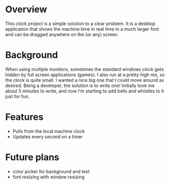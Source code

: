 # Overview
This clock project is a simple solution to a clear problem.  It is a desktop application that shows the machine time in real time in a much larger font and can be dragged anywhere on the (or any) screen.

# Background
When using multiple monitors, sometimes the standard windows clock gets hidden by full screen applications (games).  I also run at a pretty high res, so the clock is quite small.  I wanted a nice big one that I could move around as desired.  Being a developer, the solution is to write one!  Initially took me about 5 minutes to write, and now I'm starting to add bells and whistles to it just for fun.

# Features
* Pulls from the local machine clock
* Updates every second on a timer

# Future plans
* color picker for background and text
* font resizing with window resizing
